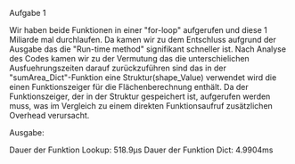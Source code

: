 Aufgabe 1 

Wir haben beide Funktionen in einer "for-loop" aufgerufen und diese 1 Miliarde mal durchlaufen. Da kamen wir zu dem Entschluss aufgrund der Ausgabe das die "Run-time method" signifikant schneller ist. Nach Analyse des Codes kamen wir zu der Vermutung das die unterschielichen Ausfuehrungszeiten darauf zurückzuführen sind das in der "sumArea_Dict"-Funktion eine Struktur(shape_Value) verwendet wird die einen Funktionszeiger für die Flächenberechnung enthält. Da der Funktionszeiger, der in der Struktur gespeichert ist, aufgerufen werden muss, was im Vergleich zu einem direkten Funktionsaufruf zusätzlichen Overhead verursacht.

Ausgabe:

Dauer der Funktion Lookup:  518.9µs
Dauer der Funktion Dict:  4.9904ms